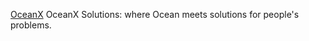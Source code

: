 [OceanX](https://botocean.network)
OceanX Solutions: where Ocean meets solutions for people's problems.
